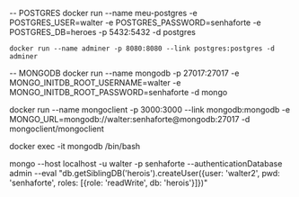 -- POSTGRES
    docker run --name meu-postgres -e POSTGRES_USER=walter -e POSTGRES_PASSWORD=senhaforte -e POSTGRES_DB=heroes -p 5432:5432 -d postgres

    docker run --name adminer -p 8080:8080 --link postgres:postgres -d adminer

-- MONGODB
docker run --name mongodb -p 27017:27017 -e MONGO_INITDB_ROOT_USERNAME=walter -e MONGO_INITDB_ROOT_PASSWORD=senhaforte -d mongo

docker run --name mongoclient -p 3000:3000 --link mongodb:mongodb -e MONGO_URL=mongodb://walter:senhaforte@mongodb:27017 -d mongoclient/mongoclient

docker exec -it mongodb /bin/bash

mongo --host localhost -u walter -p senhaforte --authenticationDatabase admin --eval "db.getSiblingDB('herois').createUser({user: 'walter2', pwd: 'senhaforte', roles: [{role: 'readWrite', db: 'herois'}]})"